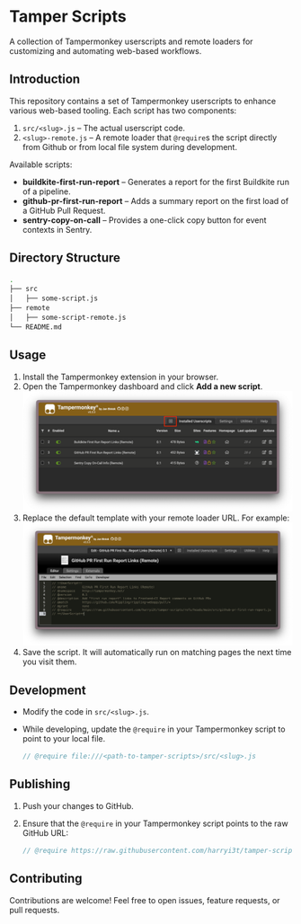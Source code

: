 # Tamper Scripts

A collection of Tampermonkey userscripts and remote loaders for customizing and automating web-based workflows.

## Introduction

This repository contains a set of Tampermonkey userscripts to enhance various web-based tooling. Each script has two components:

1. `src/<slug>.js` – The actual userscript code.
2. `<slug>-remote.js` – A remote loader that `@require`s the script directly from Github or from local file system during development.

Available scripts:

- **buildkite-first-run-report** – Generates a report for the first Buildkite run of a pipeline.
- **github-pr-first-run-report** – Adds a summary report on the first load of a GitHub Pull Request.
- **sentry-copy-on-call** – Provides a one-click copy button for event contexts in Sentry.

## Directory Structure

```bash
.
├── src
│   ├── some-script.js
├── remote
│   ├── some-script-remote.js
└── README.md
```

## Usage

1. Install the Tampermonkey extension in your browser.
2. Open the Tampermonkey dashboard and click **Add a new script**.
   ![Add New Script](assets/images/tamper-monkey-dashboard-add-new-script.png)
3. Replace the default template with your remote loader URL. For example:
   ![Paste Remote Script](assets/images/tamper-monkey-paste-remote-script.png)
4. Save the script. It will automatically run on matching pages the next time you visit them.

## Development

- Modify the code in `src/<slug>.js`.
- While developing, update the `@require` in your Tampermonkey script to point to your local file.

   ```js
   // @require file:///<path-to-tamper-scripts>/src/<slug>.js
   ```

## Publishing

1. Push your changes to GitHub.
2. Ensure that the `@require` in your Tampermonkey script points to the raw GitHub URL:

   ```js
   // @require https://raw.githubusercontent.com/harryi3t/tamper-scripts/refs/heads/main/src/<slug>.js
   ```

## Contributing

Contributions are welcome! Feel free to open issues, feature requests, or pull requests.

